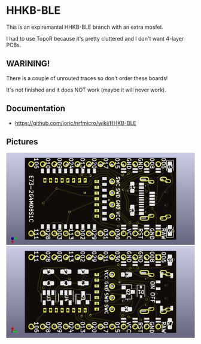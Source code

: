 # HHKB-BLE

This is an expiremantal HHKB-BLE branch with an extra mosfet.

I had to use TopoR because it's pretty cluttered and I don't want 4-layer PCBs.

## WARINING!

There is a couple of unrouted traces so don't order these boards!

It's not finished and it does NOT work (maybe it will never work).

## Documentation

* https://github.com/joric/nrfmicro/wiki/HHKB-BLE

## Pictures

![](hardware/front.png)
![](hardware/back.png)
